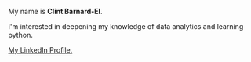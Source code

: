My name is **Clint Barnard-El**.

I'm interested in deepening my knowledge of data analytics and learning python.

<div class="badge-base LI-profile-badge" data-locale="en_US" data-size="medium" data-theme="dark" data-type="VERTICAL" data-vanity="clintbarnardel" data-version="v1"><a class="badge-base__link LI-simple-link" href="https://www.linkedin.com/in/clintbarnardel?trk=profile-badge">My LinkedIn Profile.</a></div>
              
              


